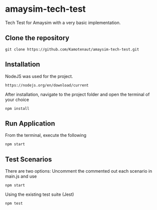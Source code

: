 # amaysim-tech-test
Tech Test for Amaysim with a very basic implementation.

## Clone the repository
```
git clone https://github.com/Kamotenaut/amaysim-tech-test.git
```
## Installation
NodeJS was used for the project.
```
https://nodejs.org/en/download/current
```
After installation, navigate to the project folder and open the terminal of your choice
```
npm install
```
## Run Application
From the terminal, execute the following
```
npm start
```

## Test Scenarios
There are two options:
Uncomment the commented out each scenario in main.js and use
```
npm start
```
Using the existing test suite (Jest)
```
npm test
```
